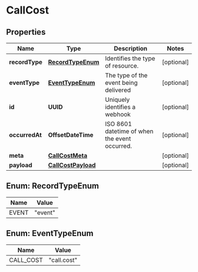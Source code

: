 

# CallCost


## Properties

| Name | Type | Description | Notes |
|------------ | ------------- | ------------- | -------------|
|**recordType** | [**RecordTypeEnum**](#RecordTypeEnum) | Identifies the type of resource. |  [optional] |
|**eventType** | [**EventTypeEnum**](#EventTypeEnum) | The type of the event being delivered |  [optional] |
|**id** | **UUID** | Uniquely identifies a webhook |  [optional] |
|**occurredAt** | **OffsetDateTime** | ISO 8601 datetime of when the event occurred. |  [optional] |
|**meta** | [**CallCostMeta**](CallCostMeta.md) |  |  [optional] |
|**payload** | [**CallCostPayload**](CallCostPayload.md) |  |  [optional] |



## Enum: RecordTypeEnum

| Name | Value |
|---- | -----|
| EVENT | &quot;event&quot; |



## Enum: EventTypeEnum

| Name | Value |
|---- | -----|
| CALL_COST | &quot;call.cost&quot; |



